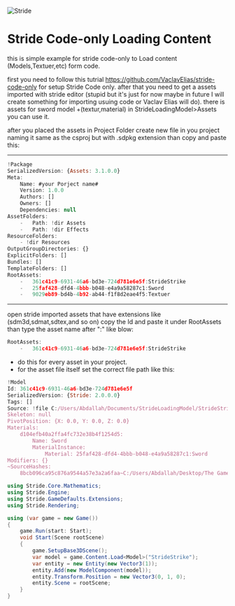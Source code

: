 ![Stride](https://media.githubusercontent.com/media/stride3d/stride/master/sources/data/images/Logo/stride-logo-readme.png)

# Stride Code-only Loading Content
this is simple example for stride code-only to Load content (Models,Textuer,etc) form code.


first you need to follow this tutrial https://github.com/VaclavElias/stride-code-only for setup Stride Code only.
after that you need to get a assets imported with stride editor (stupid but it's just for now maybe in future I will create something for importing usuing code or Vaclav Elias will do).
there is assets for sword model +(textur,material) in StrideLoadingModel>Assets you can use it.

after you placed the assets in Project Folder create new file in you project naming it same as the csproj but with .sdpkg extension than copy and paste this:


*********************************************************************
```javascript
!Package
SerializedVersion: {Assets: 3.1.0.0}
Meta:
    Name: #your Porject name#
    Version: 1.0.0
    Authors: []
    Owners: []
    Dependencies: null
AssetFolders:
    -   Path: !dir Assets
    -   Path: !dir Effects
ResourceFolders:
    - !dir Resources
OutputGroupDirectories: {}
ExplicitFolders: []
Bundles: []
TemplateFolders: []
RootAssets:
    -   361c41c9-6931-46a6-bd3e-724d781e6e5f:StrideStrike
    -   25faf428-dfd4-4bbb-b048-e4a9a58287c1:Sword
    -   9029eb89-bd4b-4b92-ab44-f1f8d2eae4f5:Textuer
```
*********************************************************************
open stride imported assets that have extensions like (sdm3d,sdmat,sdtex,and so on) copy the Id and paste it under RootAssets than type the asset name after ":" like blow:
```javascript
RootAssets:
    -   361c41c9-6931-46a6-bd3e-724d781e6e5f:StrideStrike
```
- do this for every asset in your project.
- for the asset file itself set the correct file path like this:
```javascript
!Model
Id: 361c41c9-6931-46a6-bd3e-724d781e6e5f
SerializedVersion: {Stride: 2.0.0.0}
Tags: []
Source: !file C:/Users/Abdallah/Documents/StrideLoadingModel/StrideStrike.fbx
Skeleton: null
PivotPosition: {X: 0.0, Y: 0.0, Z: 0.0}
Materials:
    d104efb40a2ffa4fc732e38b4f1254d5:
        Name: Sword
        MaterialInstance:
            Material: 25faf428-dfd4-4bbb-b048-e4a9a58287c1:Sword
Modifiers: {}
~SourceHashes:
    8bcb096ca95c876a9544a57e3a2a6faa~C:/Users/Abdallah/Desktop/The Game/StrideStrike.fbx: 0e185bba9e2d0746e534b10a351906cb
```
```c#
using Stride.Core.Mathematics;
using Stride.Engine;
using Stride.GameDefaults.Extensions;
using Stride.Rendering;

using (var game = new Game())
{
    game.Run(start: Start);
    void Start(Scene rootScene)
    {
        game.SetupBase3DScene();
        var model = game.Content.Load<Model>("StrideStrike");
        var entity = new Entity(new Vector3(1));
        entity.Add(new ModelComponent(model));
        entity.Transform.Position = new Vector3(0, 1, 0);
        entity.Scene = rootScene;
    }
}
```
